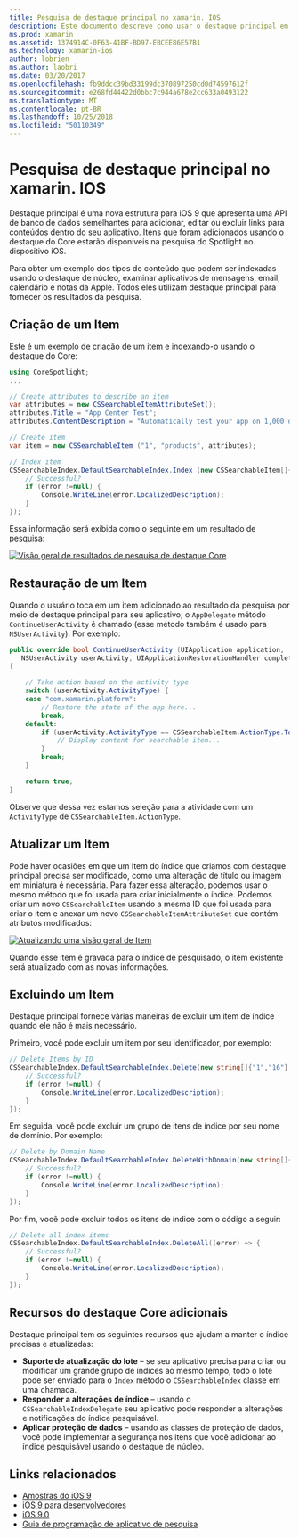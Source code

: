 ```yaml
---
title: Pesquisa de destaque principal no xamarin. IOS
description: Este documento descreve como usar o destaque principal em um aplicativo xamarin. IOS para fornecem links para conteúdo no aplicativo. Ele discute como criar, restaurar, atualizar e excluir itens pesquisáveis.
ms.prod: xamarin
ms.assetid: 1374914C-0F63-41BF-BD97-EBCEE86E57B1
ms.technology: xamarin-ios
author: lobrien
ms.author: laobri
ms.date: 03/20/2017
ms.openlocfilehash: fb9ddcc39bd33199dc370897250cd0d74597612f
ms.sourcegitcommit: e268fd44422d0bbc7c944a678e2cc633a0493122
ms.translationtype: MT
ms.contentlocale: pt-BR
ms.lasthandoff: 10/25/2018
ms.locfileid: "50110349"
---
```

# <a name="search-with-core-spotlight-in-xamarinios"></a>Pesquisa de destaque principal no xamarin. IOS

Destaque principal é uma nova estrutura para iOS 9 que apresenta uma API de banco de dados semelhantes para adicionar, editar ou excluir links para conteúdos dentro do seu aplicativo. Itens que foram adicionados usando o destaque do Core estarão disponíveis na pesquisa do Spotlight no dispositivo iOS.

Para obter um exemplo dos tipos de conteúdo que podem ser indexadas usando o destaque de núcleo, examinar aplicativos de mensagens, email, calendário e notas da Apple. Todos eles utilizam destaque principal para fornecer os resultados da pesquisa.

## <a name="creating-an-item"></a>Criação de um Item

Este é um exemplo de criação de um item e indexando-o usando o destaque do Core:

```csharp
using CoreSpotlight;
...

// Create attributes to describe an item
var attributes = new CSSearchableItemAttributeSet();
attributes.Title = "App Center Test";
attributes.ContentDescription = "Automatically test your app on 1,000 devices in the cloud.";

// Create item
var item = new CSSearchableItem ("1", "products", attributes);

// Index item
CSSearchableIndex.DefaultSearchableIndex.Index (new CSSearchableItem[]{ item }, (error) => {
    // Successful?
    if (error !=null) {
        Console.WriteLine(error.LocalizedDescription);
    }
});
```

Essa informação será exibida como o seguinte em um resultado de pesquisa:

[![](corespotlight-images/corespotlight01.png "Visão geral de resultados de pesquisa de destaque Core")](corespotlight-images/corespotlight01.png#lightbox)

## <a name="restoring-an-item"></a>Restauração de um Item

Quando o usuário toca em um item adicionado ao resultado da pesquisa por meio de destaque principal para seu aplicativo, o `AppDelegate` método `ContinueUserActivity` é chamado (esse método também é usado para `NSUserActivity`). Por exemplo:

```csharp
public override bool ContinueUserActivity (UIApplication application,
   NSUserActivity userActivity, UIApplicationRestorationHandler completionHandler)
{

    // Take action based on the activity type
    switch (userActivity.ActivityType) {
    case "com.xamarin.platform":
        // Restore the state of the app here...
        break;
    default:
        if (userActivity.ActivityType == CSSearchableItem.ActionType.ToString ()) {
            // Display content for searchable item...
        }
        break;
    }

    return true;
}
```

Observe que dessa vez estamos seleção para a atividade com um `ActivityType` de `CSSearchableItem.ActionType`.

## <a name="updating-an-item"></a>Atualizar um Item

Pode haver ocasiões em que um Item do índice que criamos com destaque principal precisa ser modificado, como uma alteração de título ou imagem em miniatura é necessária. Para fazer essa alteração, podemos usar o mesmo método que foi usada para criar inicialmente o índice.
Podemos criar um novo `CSSearchableItem` usando a mesma ID que foi usada para criar o item e anexar um novo `CSSearchableItemAttributeSet` que contém atributos modificados:

[![](corespotlight-images/corespotlight02.png "Atualizando uma visão geral de Item")](corespotlight-images/corespotlight02.png#lightbox)

Quando esse item é gravada para o índice de pesquisado, o item existente será atualizado com as novas informações.

## <a name="deleting-an-item"></a>Excluindo um Item

Destaque principal fornece várias maneiras de excluir um item de índice quando ele não é mais necessário.

Primeiro, você pode excluir um item por seu identificador, por exemplo:

```csharp
// Delete Items by ID
CSSearchableIndex.DefaultSearchableIndex.Delete(new string[]{"1","16"},(error) => {
    // Successful?
    if (error !=null) {
        Console.WriteLine(error.LocalizedDescription);
    }
});
```

Em seguida, você pode excluir um grupo de itens de índice por seu nome de domínio. Por exemplo:

```csharp
// Delete by Domain Name
CSSearchableIndex.DefaultSearchableIndex.DeleteWithDomain(new string[]{"domain-name"},(error) => {
    // Successful?
    if (error !=null) {
        Console.WriteLine(error.LocalizedDescription);
    }
});
```

Por fim, você pode excluir todos os itens de índice com o código a seguir:

```csharp
// Delete all index items
CSSearchableIndex.DefaultSearchableIndex.DeleteAll((error) => {
    // Successful?
    if (error !=null) {
        Console.WriteLine(error.LocalizedDescription);
    }
});
```
## <a name="additional-core-spotlight-features"></a>Recursos do destaque Core adicionais

Destaque principal tem os seguintes recursos que ajudam a manter o índice precisas e atualizadas:

- **Suporte de atualização do lote** – se seu aplicativo precisa para criar ou modificar um grande grupo de índices ao mesmo tempo, todo o lote pode ser enviado para o `Index` método o `CSSearchableIndex` classe em uma chamada.
- **Responder a alterações de índice** – usando o `CSSearchableIndexDelegate` seu aplicativo pode responder a alterações e notificações do índice pesquisável.
- **Aplicar proteção de dados** – usando as classes de proteção de dados, você pode implementar a segurança nos itens que você adicionar ao índice pesquisável usando o destaque de núcleo.



## <a name="related-links"></a>Links relacionados

- [Amostras do iOS 9](https://developer.xamarin.com/samples/ios/iOS9/)
- [iOS 9 para desenvolvedores](https://developer.apple.com/ios/pre-release/)
- [iOS 9.0](https://developer.apple.com/library/prerelease/ios/releasenotes/General/WhatsNewIniOS/Articles/iOS9.html)
- [Guia de programação de aplicativo de pesquisa](https://developer.apple.com/library/prerelease/ios/documentation/General/Conceptual/AppSearch/index.html#//apple_ref/doc/uid/TP40016308)
